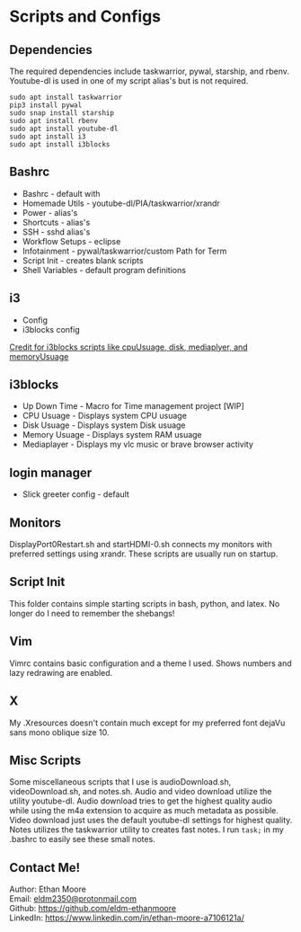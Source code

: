 # Scripts and Configs

## Dependencies
The required dependencies include taskwarrior, pywal, starship, and rbenv. Youtube-dl is used in one of my script alias's but is not required.

```
sudo apt install taskwarrior
pip3 install pywal
sudo snap install starship
sudo apt install rbenv
sudo apt install youtube-dl
sudo apt install i3
sudo apt install i3blocks
```

## Bashrc

- Bashrc - default with 
- Homemade Utils - youtube-dl/PIA/taskwarrior/xrandr
- Power - alias's
- Shortcuts - alias's
- SSH - sshd alias's
- Workflow Setups - eclipse
- Infotainment - pywal/taskwarrior/custom Path for Term
- Script Init - creates blank scripts
- Shell Variables - default program definitions

## i3

- Config
- i3blocks config
  
[Credit for i3blocks scripts like cpuUsuage, disk, mediaplyer, and memoryUsuage](https://github.com/vivien/i3blocks-contrib)
## i3blocks

- Up Down Time - Macro for Time management project [WIP]
- CPU Usuage - Displays system CPU usuage
- Disk Usuage - Displays system Disk usuage
- Memory Usuage - Displays system RAM usuage
- Mediaplayer - Displays my vlc music or brave browser activity

## login manager

- Slick greeter config - default

## Monitors

DisplayPort0Restart.sh and startHDMI-0.sh connects my monitors with preferred settings using xrandr. These scripts are usually run on startup.

## Script Init

This folder contains simple starting scripts in bash, python, and latex. No longer do I need to remember the shebangs!

## Vim

Vimrc contains basic configuration and a theme I used. Shows numbers and lazy redrawing are enabled.

## X

My .Xresources doesn't contain much except for my preferred font dejaVu sans mono oblique size 10.

## Misc Scripts

Some miscellaneous scripts that I use is audioDownload.sh, videoDownload.sh, and notes.sh. Audio and video download utilize the utility youtube-dl. Audio download tries to get the highest quality audio while using the m4a extension to acquire as much metadata as possible. Video download just uses the default youtube-dl settings for highest quality. Notes utilizes the taskwarrior utility to creates fast notes. I run ```task;``` in my .bashrc to easily see these small notes.

## Contact Me!
Author: Ethan Moore  
Email: eldm2350@protonmail.com  
Github: https://github.com/eldm-ethanmoore  
LinkedIn: https://www.linkedin.com/in/ethan-moore-a7106121a/  